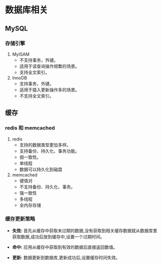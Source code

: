 # 数据库相关

## MySQL

### 存储引擎

1. MyISAM
    * 不支持事务，外键。
    * 适用于读查询操作频繁的场景。
    * 支持全文索引。
2. InnoDB
    * 支持事务，外键。
    * 适用于插入更新操作多的场景。
    * 不支持全文索引。

## 缓存

### redis 和 memcached

1. redis
    * 支持的数据类型更加多样。
    * 支持备份、持久化、事务功能。
    * 弱一致性。
    * 单线程
    * 数据可以持久化到磁盘
2. memcached
    * 键值对
    * 不支持备份、持久化、事务。
    * 强一致性
    * 多线程
    * 全内存存储

### 缓存更新策略

* **失效:** 首先从缓存中获取未过期的数据,没有获取到相关缓存数据就从数据库里获取数据,成功后放到缓存中,设置一个过期时间。

* **命中:** 应用从缓存中获取到有效的数据后直接返回数值。

* **更新:** 数据更新到数据库,更新成功后,设置缓存时间失效。